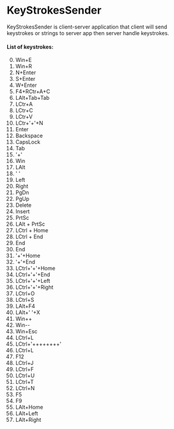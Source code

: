 # KeyStrokesSender
KeyStrokesSender is client-server application that client will send keystrokes or strings to server app then server handle keystrokes. 
#### List of keystrokes:
0. Win+E
1. Win+R
2. N+Enter
3. S+Enter
4. W+Enter
5. F4+RCtr+A+C
6. LAlt+Tab+Tab
7. LCtr+A
8. LCtr+C
9. LCtr+V
10. LCtr+'+'+N
11. Enter
12. Backspace
13. CapsLock
14. Tab
15. '+'
16. Win
17. LAlt
18. ' '
19. Left
20. Right
21. PgDn
22. PgUp
23. Delete
24. Insert
25. PrtSc
26. LAlt + PrtSc
27. LCtrl + Home
28. LCtrl + End
29. End
30. End
31. '+'+Home
32. '+'+End
33. LCtrl+'+'+Home
34. LCtrl+'+'+End
35. LCtrl+'+'+Left
36. LCtrl+'+'+Right
37. LCtrl+O
38. LCtrl+S
39. LAlt+F4
40. LAlt+' '+X
41. Win++
42. Win--
43. Win+Esc
44. LCtrl+L
45. LCtrl+'++++++++'
46. LCtrl+L
47. F12
48. LCtrl+J
49. LCtrl+F
50. LCtrl+U
51. LCtrl+T
52. LCtrl+N
53. F5
54. F9
55. LAlt+Home
56. LAlt+Left
57. LAlt+Right

